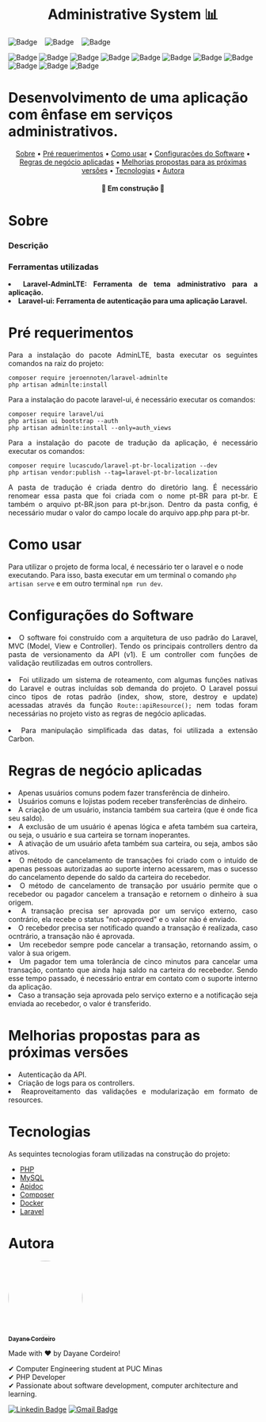 <h1 align="center">Administrative System 📊</h1>

![Badge](https://img.shields.io/github/forks/DayaneCordeiro/Administrative_System?style=social)&nbsp;&nbsp;&nbsp;
![Badge](https://img.shields.io/github/stars/DayaneCordeiro/Administrative_System?style=social)&nbsp;&nbsp;&nbsp;
![Badge](https://img.shields.io/github/license/DayaneCordeiro/Administrative_System?style=social)<br>

![Badge](https://img.shields.io/badge/PHP-8.0.3-blue)
![Badge](https://img.shields.io/badge/Docker-20.10.8-blue)
![Badge](https://img.shields.io/badge/Laravel-8.68.0-critical)
![Badge](https://img.shields.io/badge/MySQL-5.7.22-important)
![Badge](https://img.shields.io/badge/Composer-2.1.6-yellowgreen)
![Badge](https://img.shields.io/badge/PHPMyAdmin-5.1.0_apache-orange)
![Badge](https://img.shields.io/badge/Nginx-1.19.8_alpine-sucess)
![Badge](https://img.shields.io/badge/Apidoc-0.50.1-blue)
![Badge](https://img.shields.io/badge/Redis-6.2.1_buster-red)
![Badge](https://img.shields.io/badge/MailHog-v1.0.1-success)
![Badge](https://img.shields.io/badge/Carbon-2.0-success)

<h1>Desenvolvimento de uma aplicação com ênfase em serviços administrativos.</h1>

<p align="center">
    <a href="#about">Sobre</a> •
    <a href="#pre-requirements">Pré requerimentos</a> • 
    <a href="#how-to-use">Como usar</a> • 
    <a href="#software-configs">Configurações do Software</a> •
    <a href="#businnes-rulers">Regras de negócio aplicadas</a> •
    <a href="#enhancements">Melhorias propostas para as próximas versões</a> •
    <a href="#technologies">Tecnologias</a> •
    <a href="#author">Autora</a>
</p>

<h4 align="center"> 
	🚧 Em construção 🚧
</h4>

<div id="about">
<h1>Sobre</h1>
<h3>Descrição</h3>
<div align="justify">

</div>

<h3>Ferramentas utilizadas</h3>
<div align="justify"> 
<li><b>Laravel-AdminLTE: Ferramenta de tema administrativo para a aplicação.</b></li>
<li><b>Laravel-ui: Ferramenta de autenticação para uma aplicação Laravel.</b></li>
</div>

<div id="pre-requirements">
<h1>Pré requerimentos</h1>
<div align="justify">
Para a instalação do pacote AdminLTE, basta executar os seguintes comandos na raiz do projeto:

```    
composer require jeroennoten/laravel-adminlte
php artisan adminlte:install
```

Para a instalação do pacote laravel-ui, é necessário executar os comandos:

```
composer require laravel/ui
php artisan ui bootstrap --auth
php artisan adminlte:install --only=auth_views
```

Para a instalação do pacote de tradução da aplicação, é necessário executar os comandos:

```
composer require lucascudo/laravel-pt-br-localization --dev
php artisan vendor:publish --tag=laravel-pt-br-localization
```

A pasta de tradução é criada dentro do diretório lang. É necessário renomear essa pasta que foi criada com o nome pt-BR para pt-br. E também o arquivo pt-BR.json para pt-br.json. Dentro da pasta config, é necessário mudar o valor do campo locale do arquivo app.php para pt-br.

</div>
</div>

<div id="how-to-use">
<h1>Como usar</h1>
Para utilizar o projeto de forma local, é necessário ter o laravel e o node executando. Para isso, basta executar em um terminal o comando <code>php artisan serve</code> e em outro terminal <code>npm run dev</code>.
</div>

<div id="software-configs">
<h1>Configurações do Software</h1>
<div align="justify">
<li>O software foi construído com a arquitetura de uso padrão do Laravel, MVC (Model, View e Controller). Tendo os principais controllers dentro da pasta de versionamento da API (v1). E um controller com funções de validação reutilizadas em outros controllers.</li></br>
<li>Foi utilizado um sistema de roteamento, com algumas funções nativas do Laravel e outras incluídas sob demanda do projeto. O Laravel possui cinco tipos de rotas padrão (index, show, store, destroy e update) acessadas através da função <code>Route::apiResource();</code> nem todas foram necessárias no projeto visto as regras de negócio aplicadas.</li></br>
<li>Para manipulação simplificada das datas, foi utilizada a extensão Carbon.</li>
</div>
</div>

<div id="businnes-rulers">
<h1>Regras de negócio aplicadas</h1>
<div align="justify">
<li>Apenas usuários comuns podem fazer transferência de dinheiro.</li>
<li>Usuários comuns e lojistas podem receber transferências de dinheiro.</li>
<li>A criação de um usuário, instancia também sua carteira (que é onde fica seu saldo).</li>
<li>A exclusão de um usuário é apenas lógica e afeta também sua carteira, ou seja, o usuário e sua carteira se tornam inoperantes.</li>
<li>A ativação de um usuário afeta também sua carteira, ou seja, ambos são ativos.</li>
<li>O método de cancelamento de transações foi criado com o intuído de apenas pessoas autorizadas ao suporte interno acessarem, mas o sucesso do cancelamento depende do saldo da carteira do recebedor.</li>
<li>O método de cancelamento de transação por usuário permite que o recebedor ou pagador cancelem a transação e retornem o dinheiro à sua origem.</li>
<li>A transação precisa ser aprovada por um serviço externo, caso contrário, ela recebe o status "not-approved" e o valor não é enviado.</li>
<li>O recebedor precisa ser notificado quando a transação é realizada, caso ocntrário, a transação não é aprovada.</li>
<li>Um recebedor sempre pode cancelar a transação, retornando assim, o valor à sua origem.</li>
<li>Um pagador tem uma tolerância de cinco minutos para cancelar uma transação, contanto que ainda haja saldo na carteira do recebedor. Sendo esse tempo passado, é necessário entrar em contato com o suporte interno da aplicação.</li>
<li>Caso a transação seja aprovada pelo serviço externo e a notificação seja enviada ao recebedor, o valor é transferido.</li>
</div>
</div>

<div id="enhancements">
<h1>Melhorias propostas para as próximas versões</h1>
<div align="justify">
<li>Autenticação da API.</li>
<li>Criação de logs para os controllers.</li>
<li>Reaproveitamento das validações e modularização em formato de resources.</li>
</div>
</div>

<div id="technologies">
    <h1>Tecnologias</h1>
 
 As sequintes tecnologias foram utilizadas na construção do projeto:

- [PHP](https://www.php.net/)
- [MySQL](https://www.mysql.com/)
- [Apidoc](https://apidocjs.com/)
- [Composer](https://getcomposer.org/)
- [Docker](https://www.docker.com/)
- [Laravel](https://laravel.com/)
</div>

<div id="author">
    <h1>Autora</h1>
    <a href="https://github.com/DayaneCordeiro">
        <img style="border-radius: 50%;" src="https://avatars.githubusercontent.com/u/50596100?v=4" width="150px;" alt=""/>
        <br />
        <sub><b>Dayane Cordeiro</b></sub>
    </a>

Made with ❤️ by Dayane Cordeiro!

✔ Computer Engineering student at PUC Minas<br>
✔ PHP Developer<br>
✔ Passionate about software development, computer architecture and learning.<br>

[![Linkedin Badge](https://img.shields.io/badge/-Dayane-blue?style=flat-square&logo=Linkedin&logoColor=white&link=https://www.linkedin.com/in/dayane-cordeiro-1b761318b/)](https://www.linkedin.com/in/dayane-cordeiro-1b761318b/)
[![Gmail Badge](https://img.shields.io/badge/-dayane.cordeirogs@gmail.com-c14438?style=flat-square&logo=Gmail&logoColor=white&link=mailto:dayane.cordeirogs@gmail.com)](mailto:dayane.cordeirogs@gmail.com)

</div>

